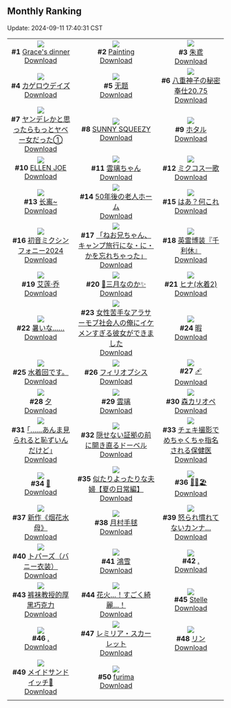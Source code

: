## Monthly Ranking
Update: 2024-09-11 17:40:31 CST

|      |      |      |
| :----: | :----: | :----: |
| ![](https://i.pixiv.re/c/240x480/img-master/img/2024/08/14/03/06/07/121468483_p0_master1200.jpg)<br>**#1** [Grace's dinner](https://www.pixiv.net/artworks/121468483)<br>[Download](https://i.pixiv.re/img-original/img/2024/08/14/03/06/07/121468483_p0.jpg) | ![](https://i.pixiv.re/c/240x480/img-master/img/2024/08/14/13/11/18/121477002_p0_master1200.jpg)<br>**#2** [Painting](https://www.pixiv.net/artworks/121477002)<br>[Download](https://i.pixiv.re/img-original/img/2024/08/14/13/11/18/121477002_p0.jpg) | ![](https://i.pixiv.re/c/240x480/img-master/img/2024/08/14/00/00/05/121463916_p0_master1200.jpg)<br>**#3** [朱鳶](https://www.pixiv.net/artworks/121463916)<br>[Download](https://i.pixiv.re/img-original/img/2024/08/14/00/00/05/121463916_p0.jpg) |
| ![](https://i.pixiv.re/c/240x480/img-master/img/2024/08/15/12/30/03/121506139_p0_master1200.jpg)<br>**#4** [カゲロウデイズ](https://www.pixiv.net/artworks/121506139)<br>[Download](https://i.pixiv.re/img-original/img/2024/08/15/12/30/03/121506139_p0.png) | ![](https://i.pixiv.re/c/240x480/img-master/img/2024/08/14/19/13/35/121484747_p0_master1200.jpg)<br>**#5** [无题](https://www.pixiv.net/artworks/121484747)<br>[Download](https://i.pixiv.re/img-original/img/2024/08/14/19/13/35/121484747_p0.jpg) | ![](https://i.pixiv.re/c/240x480/img-master/img/2024/08/14/00/39/47/121465484_p0_master1200.jpg)<br>**#6** [八重神子の秘密奉仕20.75](https://www.pixiv.net/artworks/121465484)<br>[Download](https://i.pixiv.re/img-original/img/2024/08/14/00/39/47/121465484_p0.jpg) |
| ![](https://i.pixiv.re/c/240x480/img-master/img/2024/08/14/00/01/56/121464184_p0_master1200.jpg)<br>**#7** [ヤンデレかと思ったらもっとヤベー女だった①](https://www.pixiv.net/artworks/121464184)<br>[Download](https://i.pixiv.re/img-original/img/2024/08/14/00/01/56/121464184_p0.png) | ![](https://i.pixiv.re/c/240x480/img-master/img/2024/08/14/01/13/56/121466363_p0_master1200.jpg)<br>**#8** [SUNNY SQUEEZY](https://www.pixiv.net/artworks/121466363)<br>[Download](https://i.pixiv.re/img-original/img/2024/08/14/01/13/56/121466363_p0.jpg) | ![](https://i.pixiv.re/c/240x480/img-master/img/2024/08/15/00/00/12/121493874_p0_master1200.jpg)<br>**#9** [ホタル](https://www.pixiv.net/artworks/121493874)<br>[Download](https://i.pixiv.re/img-original/img/2024/08/15/00/00/12/121493874_p0.jpg) |
| ![](https://i.pixiv.re/c/240x480/img-master/img/2024/08/14/01/06/02/121466174_p0_master1200.jpg)<br>**#10** [ELLEN JOE](https://www.pixiv.net/artworks/121466174)<br>[Download](https://i.pixiv.re/img-original/img/2024/08/14/01/06/02/121466174_p0.jpg) | ![](https://i.pixiv.re/c/240x480/img-master/img/2024/08/14/16/32/42/121480714_p0_master1200.jpg)<br>**#11** [雲璃ちゃん](https://www.pixiv.net/artworks/121480714)<br>[Download](https://i.pixiv.re/img-original/img/2024/08/14/16/32/42/121480714_p0.jpg) | ![](https://i.pixiv.re/c/240x480/img-master/img/2024/08/14/20/40/47/121487156_p0_master1200.jpg)<br>**#12** [ミクコス一歌](https://www.pixiv.net/artworks/121487156)<br>[Download](https://i.pixiv.re/img-original/img/2024/08/14/20/40/47/121487156_p0.png) |
| ![](https://i.pixiv.re/c/240x480/img-master/img/2024/08/14/11/58/17/121475519_p0_master1200.jpg)<br>**#13** [长离~](https://www.pixiv.net/artworks/121475519)<br>[Download](https://i.pixiv.re/img-original/img/2024/08/14/11/58/17/121475519_p0.jpg) | ![](https://i.pixiv.re/c/240x480/img-master/img/2024/08/13/12/00/10/121445964_p0_master1200.jpg)<br>**#14** [50年後の老人ホーム](https://www.pixiv.net/artworks/121445964)<br>[Download](https://i.pixiv.re/img-original/img/2024/08/13/12/00/10/121445964_p0.jpg) | ![](https://i.pixiv.re/c/240x480/img-master/img/2024/08/14/20/40/47/121487155_p0_master1200.jpg)<br>**#15** [はあ？何これ](https://www.pixiv.net/artworks/121487155)<br>[Download](https://i.pixiv.re/img-original/img/2024/08/14/20/40/47/121487155_p0.png) |
| ![](https://i.pixiv.re/c/240x480/img-master/img/2024/08/16/00/30/07/121525173_p0_master1200.jpg)<br>**#16** [初音ミクシンフォニー2024](https://www.pixiv.net/artworks/121525173)<br>[Download](https://i.pixiv.re/img-original/img/2024/08/16/00/30/07/121525173_p0.jpg) | ![](https://i.pixiv.re/c/240x480/img-master/img/2024/08/13/21/00/05/121457896_p0_master1200.jpg)<br>**#17** [「ねお兄ちゃん、キャンプ旅行にな・に・かを忘れちゃった」](https://www.pixiv.net/artworks/121457896)<br>[Download](https://i.pixiv.re/img-original/img/2024/08/13/21/00/05/121457896_p0.jpg) | ![](https://i.pixiv.re/c/240x480/img-master/img/2024/08/13/15/43/09/121449973_p0_master1200.jpg)<br>**#18** [英霊博装『千利休』](https://www.pixiv.net/artworks/121449973)<br>[Download](https://i.pixiv.re/img-original/img/2024/08/13/15/43/09/121449973_p0.png) |
| ![](https://i.pixiv.re/c/240x480/img-master/img/2024/08/14/18/44/00/121483952_p0_master1200.jpg)<br>**#19** [艾莲·乔](https://www.pixiv.net/artworks/121483952)<br>[Download](https://i.pixiv.re/img-original/img/2024/08/14/18/44/00/121483952_p0.jpg) | ![](https://i.pixiv.re/c/240x480/img-master/img/2024/08/14/14/54/14/121478774_p0_master1200.jpg)<br>**#20** [🌸三月なのか✨](https://www.pixiv.net/artworks/121478774)<br>[Download](https://i.pixiv.re/img-original/img/2024/08/14/14/54/14/121478774_p0.png) | ![](https://i.pixiv.re/c/240x480/img-master/img/2024/08/14/18/01/34/121482980_p0_master1200.jpg)<br>**#21** [ヒナ(水着2)](https://www.pixiv.net/artworks/121482980)<br>[Download](https://i.pixiv.re/img-original/img/2024/08/14/18/01/34/121482980_p0.jpg) |
| ![](https://i.pixiv.re/c/240x480/img-master/img/2024/08/13/00/00/12/121434544_p0_master1200.jpg)<br>**#22** [暑いな……](https://www.pixiv.net/artworks/121434544)<br>[Download](https://i.pixiv.re/img-original/img/2024/08/13/00/00/12/121434544_p0.jpg) | ![](https://i.pixiv.re/c/240x480/img-master/img/2024/08/14/00/27/03/121465087_p0_master1200.jpg)<br>**#23** [女性苦手なアラサーモブ社会人の俺にイケメンすぎる彼女ができました](https://www.pixiv.net/artworks/121465087)<br>[Download](https://i.pixiv.re/img-original/img/2024/08/14/00/27/03/121465087_p0.jpg) | ![](https://i.pixiv.re/c/240x480/img-master/img/2024/08/14/00/00/12/121463954_p0_master1200.jpg)<br>**#24** [暇](https://www.pixiv.net/artworks/121463954)<br>[Download](https://i.pixiv.re/img-original/img/2024/08/14/00/00/12/121463954_p0.jpg) |
| ![](https://i.pixiv.re/c/240x480/img-master/img/2024/08/13/17/58/07/121452900_p0_master1200.jpg)<br>**#25** [水着回です。](https://www.pixiv.net/artworks/121452900)<br>[Download](https://i.pixiv.re/img-original/img/2024/08/13/17/58/07/121452900_p0.png) | ![](https://i.pixiv.re/c/240x480/img-master/img/2024/08/12/01/15/37/121405826_p0_master1200.jpg)<br>**#26** [フィリオプシス](https://www.pixiv.net/artworks/121405826)<br>[Download](https://i.pixiv.re/img-original/img/2024/08/12/01/15/37/121405826_p0.jpg) | ![](https://i.pixiv.re/c/240x480/img-master/img/2024/08/13/13/14/48/121447264_p0_master1200.jpg)<br>**#27** [🩹](https://www.pixiv.net/artworks/121447264)<br>[Download](https://i.pixiv.re/img-original/img/2024/08/13/13/14/48/121447264_p0.jpg) |
| ![](https://i.pixiv.re/c/240x480/img-master/img/2024/08/15/01/13/40/121496311_p0_master1200.jpg)<br>**#28** [夕](https://www.pixiv.net/artworks/121496311)<br>[Download](https://i.pixiv.re/img-original/img/2024/08/15/01/13/40/121496311_p0.jpg) | ![](https://i.pixiv.re/c/240x480/img-master/img/2024/08/14/19/58/58/121485843_p0_master1200.jpg)<br>**#29** [雲璃](https://www.pixiv.net/artworks/121485843)<br>[Download](https://i.pixiv.re/img-original/img/2024/08/14/19/58/58/121485843_p0.jpg) | ![](https://i.pixiv.re/c/240x480/img-master/img/2024/08/13/20/05/51/121456373_p0_master1200.jpg)<br>**#30** [森カリオペ](https://www.pixiv.net/artworks/121456373)<br>[Download](https://i.pixiv.re/img-original/img/2024/08/13/20/05/51/121456373_p0.png) |
| ![](https://i.pixiv.re/c/240x480/img-master/img/2024/08/12/17/56/33/121423036_p0_master1200.jpg)<br>**#31** [｢……あんま見られると恥ずいんだけど｣](https://www.pixiv.net/artworks/121423036)<br>[Download](https://i.pixiv.re/img-original/img/2024/08/12/17/56/33/121423036_p0.jpg) | ![](https://i.pixiv.re/c/240x480/img-master/img/2024/08/14/11/54/39/121475452_p0_master1200.jpg)<br>**#32** [隠せない証拠の前に開き直るドーベル](https://www.pixiv.net/artworks/121475452)<br>[Download](https://i.pixiv.re/img-original/img/2024/08/14/11/54/39/121475452_p0.png) | ![](https://i.pixiv.re/c/240x480/img-master/img/2024/08/16/08/30/02/121532156_p0_master1200.jpg)<br>**#33** [チェキ撮影でめちゃくちゃ指名される保健医](https://www.pixiv.net/artworks/121532156)<br>[Download](https://i.pixiv.re/img-original/img/2024/08/16/08/30/02/121532156_p0.jpg) |
| ![](https://i.pixiv.re/c/240x480/img-master/img/2024/08/12/22/34/54/121431673_p0_master1200.jpg)<br>**#34** [👙](https://www.pixiv.net/artworks/121431673)<br>[Download](https://i.pixiv.re/img-original/img/2024/08/12/22/34/54/121431673_p0.jpg) | ![](https://i.pixiv.re/c/240x480/img-master/img/2024/08/14/00/10/08/121464557_p0_master1200.jpg)<br>**#35** [似たりよったりな夫婦【夏の日常編】](https://www.pixiv.net/artworks/121464557)<br>[Download](https://i.pixiv.re/img-original/img/2024/08/14/00/10/08/121464557_p0.jpg) | ![](https://i.pixiv.re/c/240x480/img-master/img/2024/08/12/00/43/41/121404998_p0_master1200.jpg)<br>**#36** [🎀🌺🏖️](https://www.pixiv.net/artworks/121404998)<br>[Download](https://i.pixiv.re/img-original/img/2024/08/12/00/43/41/121404998_p0.jpg) |
| ![](https://i.pixiv.re/c/240x480/img-master/img/2024/08/14/01/08/08/121466229_p0_master1200.jpg)<br>**#37** [新作《烟花水母》](https://www.pixiv.net/artworks/121466229)<br>[Download](https://i.pixiv.re/img-original/img/2024/08/14/01/08/08/121466229_p0.jpg) | ![](https://i.pixiv.re/c/240x480/img-master/img/2024/08/14/12/31/00/121476229_p0_master1200.jpg)<br>**#38** [月村手毬](https://www.pixiv.net/artworks/121476229)<br>[Download](https://i.pixiv.re/img-original/img/2024/08/14/12/31/00/121476229_p0.png) | ![](https://i.pixiv.re/c/240x480/img-master/img/2024/08/16/18/37/11/121544317_p0_master1200.jpg)<br>**#39** [怒られ慣れてないカンナ…](https://www.pixiv.net/artworks/121544317)<br>[Download](https://i.pixiv.re/img-original/img/2024/08/16/18/37/11/121544317_p0.png) |
| ![](https://i.pixiv.re/c/240x480/img-master/img/2024/08/13/20/10/07/121456500_p0_master1200.jpg)<br>**#40** [トパーズ（バニー衣装）](https://www.pixiv.net/artworks/121456500)<br>[Download](https://i.pixiv.re/img-original/img/2024/08/13/20/10/07/121456500_p0.jpg) | ![](https://i.pixiv.re/c/240x480/img-master/img/2024/08/15/18/25/58/121512856_p0_master1200.jpg)<br>**#41** [鴻雪](https://www.pixiv.net/artworks/121512856)<br>[Download](https://i.pixiv.re/img-original/img/2024/08/15/18/25/58/121512856_p0.jpg) | ![](https://i.pixiv.re/c/240x480/img-master/img/2024/08/14/00/00/08/121463934_p0_master1200.jpg)<br>**#42** [.](https://www.pixiv.net/artworks/121463934)<br>[Download](https://i.pixiv.re/img-original/img/2024/08/14/00/00/08/121463934_p0.jpg) |
| ![](https://i.pixiv.re/c/240x480/img-master/img/2024/08/14/14/29/36/121478256_p0_master1200.jpg)<br>**#43** [裤袜教授的厚黑巧克力](https://www.pixiv.net/artworks/121478256)<br>[Download](https://i.pixiv.re/img-original/img/2024/08/14/14/29/36/121478256_p0.jpg) | ![](https://i.pixiv.re/c/240x480/img-master/img/2024/08/14/17/00/08/121481350_p0_master1200.jpg)<br>**#44** [花火…！すごく綺麗…！](https://www.pixiv.net/artworks/121481350)<br>[Download](https://i.pixiv.re/img-original/img/2024/08/14/17/00/08/121481350_p0.jpg) | ![](https://i.pixiv.re/c/240x480/img-master/img/2024/08/12/00/00/52/121403384_p0_master1200.jpg)<br>**#45** [Stelle](https://www.pixiv.net/artworks/121403384)<br>[Download](https://i.pixiv.re/img-original/img/2024/08/12/00/00/52/121403384_p0.jpg) |
| ![](https://i.pixiv.re/c/240x480/img-master/img/2024/08/15/00/00/30/121493961_p0_master1200.jpg)<br>**#46** [.](https://www.pixiv.net/artworks/121493961)<br>[Download](https://i.pixiv.re/img-original/img/2024/08/15/00/00/30/121493961_p0.jpg) | ![](https://i.pixiv.re/c/240x480/img-master/img/2024/08/14/18/44/38/121483970_p0_master1200.jpg)<br>**#47** [レミリア・スカーレット](https://www.pixiv.net/artworks/121483970)<br>[Download](https://i.pixiv.re/img-original/img/2024/08/14/18/44/38/121483970_p0.jpg) | ![](https://i.pixiv.re/c/240x480/img-master/img/2024/08/12/00/00/40/121403335_p0_master1200.jpg)<br>**#48** [リン](https://www.pixiv.net/artworks/121403335)<br>[Download](https://i.pixiv.re/img-original/img/2024/08/12/00/00/40/121403335_p0.jpg) |
| ![](https://i.pixiv.re/c/240x480/img-master/img/2024/08/14/18/00/12/121482833_p0_master1200.jpg)<br>**#49** [メイドサンドイッチ🥪](https://www.pixiv.net/artworks/121482833)<br>[Download](https://i.pixiv.re/img-original/img/2024/08/14/18/00/12/121482833_p0.jpg) | ![](https://i.pixiv.re/c/240x480/img-master/img/2024/08/12/06/43/54/121410281_p0_master1200.jpg)<br>**#50** [furima](https://www.pixiv.net/artworks/121410281)<br>[Download](https://i.pixiv.re/img-original/img/2024/08/12/06/43/54/121410281_p0.png) |
|      |
